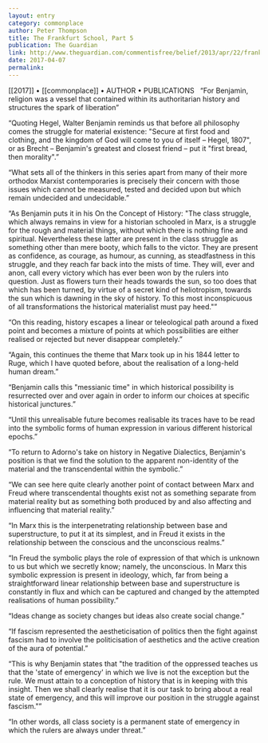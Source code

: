 ```yaml
---
layout: entry
category: commonplace
author: Peter Thompson
title: The Frankfurt School, Part 5
publication: The Guardian
link: http://www.theguardian.com/commentisfree/belief/2013/apr/22/frankfurt-school-walter-benjamin-fascism-future
date: 2017-04-07
permalink: 
---
```


[[2017]] • [[commonplace]] • AUTHOR • PUBLICATIONS 
 
“For Benjamin, religion was a vessel that contained within its authoritarian history and structures the spark of liberation”

“Quoting Hegel, Walter Benjamin reminds us that before all philosophy comes the struggle for material existence: "Secure at first food and clothing, and the kingdom of God will come to you of itself – Hegel, 1807", or as Brecht – Benjamin's greatest and closest friend – put it "first bread, then morality".”

“What sets all of the thinkers in this series apart from many of their more orthodox Marxist contemporaries is precisely their concern with those issues which cannot be measured, tested and decided upon but which remain undecided and undecidable.”

“As Benjamin puts it in his On the Concept of History: "The class struggle, which always remains in view for a historian schooled in Marx, is a struggle for the rough and material things, without which there is nothing fine and spiritual. Nevertheless these latter are present in the class struggle as something other than mere booty, which falls to the victor. They are present as confidence, as courage, as humour, as cunning, as steadfastness in this struggle, and they reach far back into the mists of time. They will, ever and anon, call every victory which has ever been won by the rulers into question. Just as flowers turn their heads towards the sun, so too does that which has been turned, by virtue of a secret kind of heliotropism, towards the sun which is dawning in the sky of history. To this most inconspicuous of all transformations the historical materialist must pay heed."”

“On this reading, history escapes a linear or teleological path around a fixed point and becomes a mixture of points at which possibilities are either realised or rejected but never disappear completely.”

“Again, this continues the theme that Marx took up in his 1844 letter to Ruge, which I have quoted before, about the realisation of a long-held human dream.”

“Benjamin calls this "messianic time" in which historical possibility is resurrected over and over again in order to inform our choices at specific historical junctures.”

“Until this unrealisable future becomes realisable its traces have to be read into the symbolic forms of human expression in various different historical epochs.”

“To return to Adorno's take on history in Negative Dialectics, Benjamin's position is that we find the solution to the apparent non-identity of the material and the transcendental within the symbolic.”

“We can see here quite clearly another point of contact between Marx and Freud where transcendental thoughts exist not as something separate from material reality but as something both produced by and also affecting and influencing that material reality.”

“In Marx this is the interpenetrating relationship between base and superstructure, to put it at its simplest, and in Freud it exists in the relationship between the conscious and the unconscious realms.”

“In Freud the symbolic plays the role of expression of that which is unknown to us but which we secretly know; namely, the unconscious. In Marx this symbolic expression is present in ideology, which, far from being a straightforward linear relationship between base and superstructure is constantly in flux and which can be captured and changed by the attempted realisations of human possibility.”

“Ideas change as society changes but ideas also create social change.”

“If fascism represented the aestheticisation of politics then the fight against fascism had to involve the politicisation of aesthetics and the active creation of the aura of potential.”

“This is why Benjamin states that "the tradition of the oppressed teaches us that the 'state of emergency' in which we live is not the exception but the rule. We must attain to a conception of history that is in keeping with this insight. Then we shall clearly realise that it is our task to bring about a real state of emergency, and this will improve our position in the struggle against fascism."”

“In other words, all class society is a permanent state of emergency in which the rulers are always under threat.”

